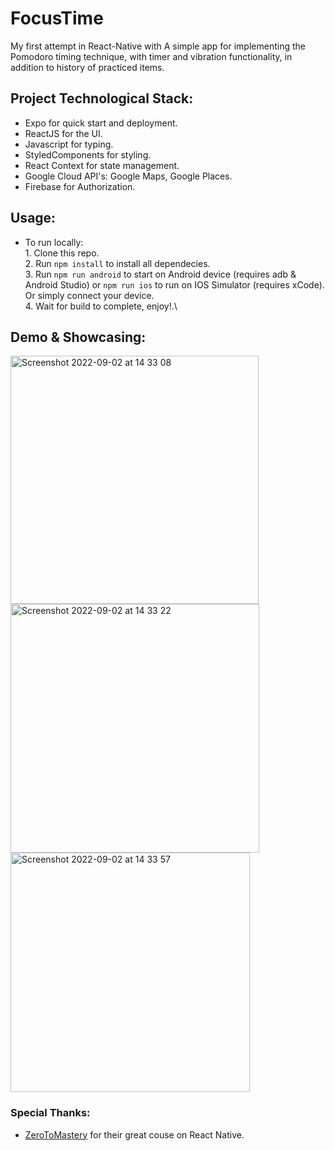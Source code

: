# FocusTime
My first attempt in React-Native with A simple app for implementing the Pomodoro timing technique, with timer and vibration functionality, in addition to history of practiced items.

## Project Technological Stack:
* Expo for quick start and deployment.
* ReactJS for the UI.
* Javascript for typing.
* StyledComponents for styling.
* React Context for state management.
* Google Cloud API's: Google Maps, Google Places.
* Firebase for Authorization.

## Usage:
* To run locally:\
      1. Clone this repo.\
      2. Run `npm install` to install all dependecies.\
      3. Run `npm run android` to start on Android device (requires adb & Android Studio) or `npm run ios` to run on IOS Simulator (requires xCode). Or simply connect your device.\
      4. Wait for build to complete, enjoy!.\
      
 ## Demo & Showcasing:
<img width="397" alt="Screenshot 2022-09-02 at 14 33 08" src="https://user-images.githubusercontent.com/30297892/188130862-cdc754de-83e9-4b5e-afc7-8c20e500e2d3.png"><br/>
<img width="398" alt="Screenshot 2022-09-02 at 14 33 22" src="https://user-images.githubusercontent.com/30297892/188130871-eb61ae23-ca1f-49da-8ddc-b3fa00fd9d42.png"><br/>
<img width="383" alt="Screenshot 2022-09-02 at 14 33 57" src="https://user-images.githubusercontent.com/30297892/188130883-39d90009-0218-4468-824c-073002085375.png">
### Special Thanks:
- [ZeroToMastery](https://www.udemy.com/user/zero-to-mastery-2/) for their great couse on React Native.

